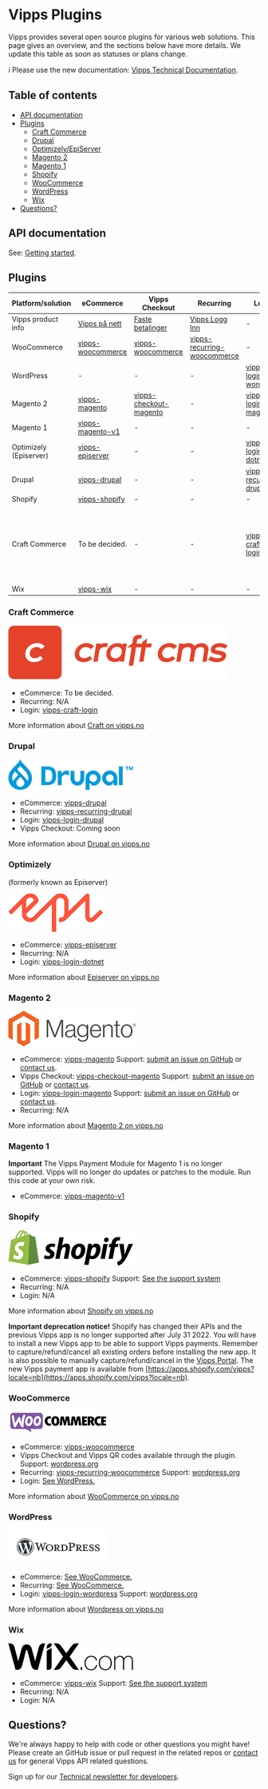 <!-- START_METADATA
---
title: Vipps Plugins
sidebar_position: 1
pagination_next: null
pagination_prev: null
---
END_METADATA -->

# Vipps Plugins

Vipps provides several open source plugins for various web solutions. This page gives an overview, and the sections below have more details.
We update this table as soon as statuses or plans change.

<!-- START_COMMENT -->

ℹ️ Please use the new documentation:
[Vipps Technical Documentation](https://vippsas.github.io/vipps-developer-docs/docs/vipps-plugins/).

## Table of contents

- [API documentation](#api-documentation)
- [Plugins](#plugins)
  - [Craft Commerce](#craft-commerce)
  - [Drupal](#drupal)
  - [Optimizely/EpiServer](#optimizely)
  - [Magento 2](#magento-2)
  - [Magento 1](#magento-1)
  - [Shopify](#shopify)
  - [WooCommerce](#woocommerce)
  - [WordPress](#wordpress)
  - [Wix](#wix)
- [Questions?](#questions)

## API documentation

See: [Getting started](https://vippsas.github.io/vipps-developer-docs/docs/vipps-developers/vipps-getting-started).

<!-- END_COMMENT -->

## Plugins

Platform/solution | eCommerce | Vipps Checkout | Recurring  | Login | Support
----------------- | --------- | -------------- |----------- | ----- | -------
Vipps product info | [Vipps på nett](https://www.vipps.no/produkter-og-tjenester/bedrift/ta-betalt-paa-nett/ta-betalt-paa-nett/) | [Faste betalinger](https://vipps.no/produkter-og-tjenester/bedrift/faste-betalinger/faste-betalinger/) | [Vipps Logg Inn](https://www.vipps.no/produkter-og-tjenester/bedrift/logg-inn-med-vipps/logg-inn-med-vipps/) | - |
WooCommerce | [vipps-woocommerce](https://github.com/vippsas/vipps-woocommerce)  | [vipps-woocommerce](https://github.com/vippsas/vipps-woocommerce)  | [vipps-recurring-woocommerce](https://github.com/vippsas/vipps-recurring-woocommerce) | - | [Details](#woocommerce)
WordPress | - | - | - | [vipps-login-wordpress](https://github.com/vippsas/vipps-login-wordpress) | [Details](#wordpress) |
Magento 2 | [vipps-magento](https://github.com/vippsas/vipps-magento) | [vipps-checkout-magento](https://github.com/vippsas/) | - | [vipps-login-magento](https://github.com/vippsas/vipps-login-magento) | [Details](#magento-2)
Magento 1 | [vipps-magento-v1](https://github.com/vippsas/vipps-magento-v1) | - | - | -| [Details](#magento-1)
Optimizely (Episerver) | [vipps-episerver](https://github.com/vippsas/vipps-episerver) | - | - | [vipps-login-dotnet](https://github.com/vippsas/vipps-login-dotnet) |-
Drupal | [vipps-drupal](https://github.com/vippsas/vipps-drupal) | - | - | [vipps-recurring-drupal](https://github.com/vippsas/vipps-recurring-drupal) | [vipps-login-drupal](https://github.com/vippsas/vipps-login-drupal) |[Details](#drupal)
Shopify | [vipps-shopify](https://github.com/vippsas/vipps-shopify) | - | - | - | [Details](#shopify)
Craft Commerce | To be decided. | - | - | [vipps-craft-login](https://github.com/vippsas/vipps-craft-login)| [Craft-related issues](https://craftcms.com/community) / [Plugin-related issues](https://github.com/elleracompany/vipps-craft-login/issues) / [Vipps-related issues](https://github.com/vippsas/vipps-developers/blob/master/contact.md)
Wix | [vipps-wix](https://github.com/vippsas/vipps-wix) | - | - | -| [Details](#wix)


### Craft Commerce

![Craft text](images/logo-craft-cms.svg)

* eCommerce: To be decided.
* Recurring: N/A
* Login: [vipps-craft-login](https://github.com/vippsas/vipps-craft-login)

More information about [Craft on vipps.no](https://www.vipps.no/produkter-og-tjenester/bedrift/ta-betalt-paa-nett/ta-betalt-paa-nett/craft/)

### Drupal

![Drupal logo](images/drupal.png)

* eCommerce: [vipps-drupal](https://github.com/vippsas/vipps-drupal)
* Recurring: [vipps-recurring-drupal](https://github.com/vippsas/vipps-recurring-drupal)
* Login: [vipps-login-drupal](https://github.com/vippsas/vipps-login-drupal)
* Vipps Checkout: Coming soon  

More information about [Drupal on vipps.no](https://www.vipps.no/produkter-og-tjenester/bedrift/ta-betalt-paa-nett/ta-betalt-paa-nett/drupal/)

### Optimizely

(formerly known as Episerver)

![Episerver logo](images/episerver.png)

* eCommerce: [vipps-episerver](https://github.com/vippsas/vipps-episerver)
* Recurring: N/A  
* Login: [vipps-login-dotnet](https://github.com/vippsas/vipps-login-dotnet)

More information about [Episerver on vipps.no](https://www.vipps.no/produkter-og-tjenester/bedrift/ta-betalt-paa-nett/ta-betalt-paa-nett/episerver/)

### Magento 2

![Magento logo](images/magento.png)

* eCommerce: [vipps-magento](https://github.com/vippsas/vipps-magento) Support: [submit an issue on GitHub](https://github.com/vippsas/vipps-magento) or [contact us](https://vippsas.github.io/vipps-developer-docs/docs/vipps-developers/contact).
* Vipps Checkout: [vipps-checkout-magento](https://github.com/vippsas/vipps-checkout-magento) Support: [submit an issue on GitHub](https://github.com/vippsas/vipps-checkout-magento) or [contact us](https://vippsas.github.io/vipps-developer-docs/docs/vipps-developers/contact).
* Login: [vipps-login-magento](https://github.com/vippsas/vipps-login-magento) Support: [submit an issue on GitHub](https://github.com/vippsas/vipps-login-magento) or [contact us](https://vippsas.github.io/vipps-developer-docs/docs/vipps-developers/contact).
* Recurring: N/A

More information about [Magento 2 on vipps.no](https://www.vipps.no/produkter-og-tjenester/bedrift/ta-betalt-paa-nett/ta-betalt-paa-nett/magento/)

### Magento 1

**Important** The Vipps Payment Module for Magento 1 is no longer supported. Vipps will no longer do updates or patches to the module. Run this code at your own risk.

* eCommerce: [vipps-magento-v1](https://github.com/vippsas/vipps-magento-v1)

### Shopify

![Shopify logo](images/shopify.png)

* eCommerce: [vipps-shopify](https://github.com/vippsas/vipps-shopify) Support: [See the support system](https://vipps-shopify.atlassian.net/servicedesk/customer/portal/3)
* Recurring:  N/A
* Login:  N/A

More information about [Shopify on vipps.no](https://www.vipps.no/produkter-og-tjenester/bedrift/ta-betalt-paa-nett/ta-betalt-paa-nett/shopify/)

**Important deprecation notice!** Shopify has changed their APIs and the previous
Vipps app is no longer supported after July 31 2022. You will have to install a
new Vipps app to be able to support Vipps payments. Remember to capture/refund/cancel
all existing orders before installing the new app. It is also possible to manually
capture/refund/cancel in the [Vipps Portal](https://portal.vipps.no).
The new Vipps payment app is available from [https://apps.shopify.com/vipps?locale=nb](https://apps.shopify.com/vipps?locale=nb).

### WooCommerce

![WooCommerce logo](images/woocommerce.png)

* eCommerce: [vipps-woocommerce](https://github.com/vippsas/vipps-woocommerce)
* Vipps Checkout and Vipps QR codes available through the plugin. Support: [wordpress.org](https://wordpress.org/support/plugin/woo-vipps/)
* Recurring: [vipps-recurring-woocommerce](https://github.com/vippsas/vipps-recurring-woocommerce) Support: [wordpress.org](https://wordpress.org/support/plugin/vipps-recurring-payments-gateway-for-woocommerce/)
* Login: [See WordPress.](#wordpress)

More information about [WooCommerce on vipps.no](https://www.vipps.no/produkter-og-tjenester/bedrift/ta-betalt-paa-nett/ta-betalt-paa-nett/woocommerce/)

### WordPress

![Wordpress logo](images/wordpress.png)

* eCommerce: [See WooCommerce.](#woocommerce)
* Recurring: [See WooCommerce.](#woocommerce)
* Login: [vipps-login-wordpress](https://github.com/vippsas/vipps-login-wordpress) Support: [wordpress.org](https://wordpress.org/support/plugin/login-with-vipps/)

More information about [Wordpress on vipps.no](https://www.vipps.no/produkter-og-tjenester/bedrift/ta-betalt-paa-nett/ta-betalt-paa-nett/woocommerce/)


### Wix

![Wix logo](images/wix.png)

* eCommerce: [vipps-wix](https://github.com/vippsas/vipps-wix) Support: [See the support system](https://crude.no/vipps-wix-support/)
* Recurring: N/A
* Login: N/A

## Questions?

We're always happy to help with code or other questions you might have!
Please create an GitHub issue or pull request in the related repos or [contact us](https://vippsas.github.io/vipps-developer-docs/docs/vipps-developers/contact) for general Vipps API related questions.

Sign up for our [Technical newsletter for developers](https://vippsas.github.io/vipps-developer-docs/docs/vipps-developers/newsletters/).
